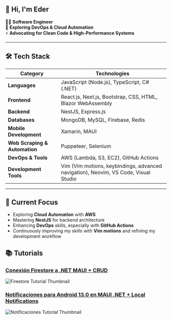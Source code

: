 ## 👋 Hi, I'm Eder  

👨‍💻 **Software Engineer**  
🚀 **Exploring DevOps & Cloud Automation**  
⚡ **Advocating for Clean Code & High-Performance Systems**  

---

## 🛠️ Tech Stack

| **Category**            | **Technologies**                                                                 |
|-------------------------|----------------------------------------------------------------------------------|
| **Languages**           | JavaScript (Node.js), TypeScript, C# (.NET)                                     |
| **Frontend**            | React.js, Next.js, Bootstrap, CSS, HTML, Blazor WebAssembly                     |
| **Backend**             | NestJS, Express.js                                                              |
| **Databases**           | MongoDB, MySQL, Firebase, Redis                                                 |
| **Mobile Development**  | Xamarin, MAUI                                                                   |
| **Web Scraping & Automation** | Puppeteer, Selenium                                                         |
| **DevOps & Tools**      | AWS (Lambda, S3, EC2), GitHub Actions                                           |
| **Development Tools**   | Vim (Vim motions, keybindings, advanced navigation), Neovim, VS Code, Visual Studio |

---

## 🚀 Current Focus  
- Exploring **Cloud Automation** with **AWS**  
- Mastering **NestJS** for backend architecture  
- Enhancing **DevOps** skills, especially with **GitHub Actions**
- Continuously improving my skills with **Vim motions** and refining my development workflow  

## 📚 Tutorials
### [Conexión Firestore a .NET MAUI + CRUD](https://www.youtube.com/watch?v=NrZZew3AR4s&t=541s&ab_channel=Eddyoe)
![Firestore Tutorial Thumbnail](https://img.youtube.com/vi/NrZZew3AR4s/maxresdefault.jpg)  

### [Notificaciones para Android 13.0 en MAUI .NET + Local Notifications](https://www.youtube.com/watch?v=bjuhFDIEe1c&t=402s&ab_channel=Eddyoe)
![Notificaciones Tutorial Thumbnail](https://img.youtube.com/vi/bjuhFDIEe1c/maxresdefault.jpg)

<!--
**Ederjoel26/Ederjoel26** is a ✨ _special_ ✨ repository because its `README.md` (this file) appears on your GitHub profile.

Here are some ideas to get you started:

- 🔭 I’m currently working on ...
- 🌱 I’m currently learning ...
- 👯 I’m looking to collaborate on ...
- 🤔 I’m looking for help with ...
- 💬 Ask me about ...
- 📫 How to reach me: ...
- 😄 Pronouns: ...
- ⚡ Fun fact: ...
-->
